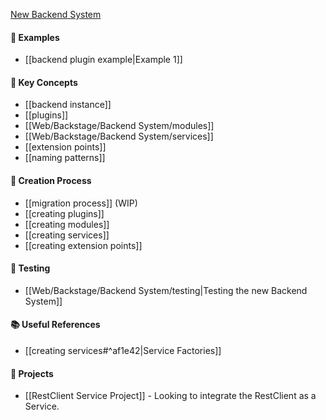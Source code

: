 [New Backend System](https://backstage.io/docs/plugins/new-backend-system/)

#### 📕 Examples
- [[backend plugin example|Example 1]]

#### 🔑 Key Concepts
- [[backend instance]]
- [[plugins]]
- [[Web/Backstage/Backend System/modules]]
- [[Web/Backstage/Backend System/services]]
- [[extension points]]
- [[naming patterns]]

#### 🎨 Creation Process
- [[migration process]] (WIP)
- [[creating plugins]]
- [[creating modules]]
- [[creating services]]
- [[creating extension points]]

#### 🧪 Testing
- [[Web/Backstage/Backend System/testing|Testing the new Backend System]]

#### 📚 Useful References
- [[creating services#^af1e42|Service Factories]]

#### 🔬 Projects
- [[RestClient Service Project]] - Looking to integrate the RestClient as a Service.


